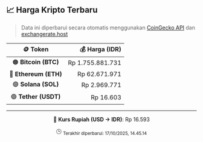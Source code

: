 

<!-- HARGA_KRIPTO -->
## 📈 Harga Kripto Terbaru

> Data ini diperbarui secara otomatis menggunakan [CoinGecko API](https://www.coingecko.com/) dan [exchangerate.host](https://exchangerate.host/)

<div align="center">

| 🪙 Token | 💰 Harga (IDR) |
|:------:|---------------:|
| 🟠 **Bitcoin (BTC)**   | Rp 1.755.881.731 |
| 🔵 **Ethereum (ETH)**  | Rp 62.671.971 |
| 🟣 **Solana (SOL)**    | Rp 2.969.771 |
| 🟢 **Tether (USDT)**   | Rp 16.603 |

---

💱 **Kurs Rupiah (USD → IDR)**: Rp 16.593

🕒 <sub>Terakhir diperbarui: 17/10/2025, 14.45.14</sub>

</div>
<!-- /HARGA_KRIPTO -->